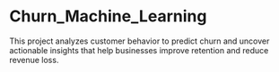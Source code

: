 # Churn_Machine_Learning
This project analyzes customer behavior to predict churn and uncover actionable insights that help businesses improve retention and reduce revenue loss.
